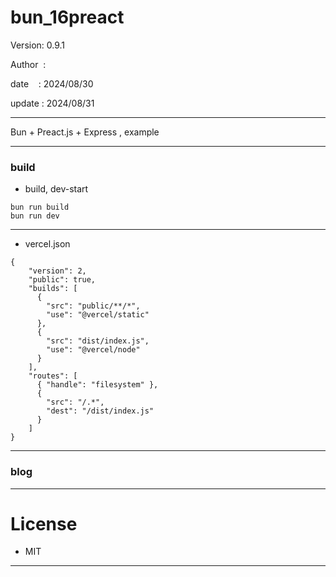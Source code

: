 ﻿# bun_16preact

 Version: 0.9.1

 Author  :

 date    : 2024/08/30

 update : 2024/08/31  

***

Bun + Preact.js + Express , example


***
### build

* build, dev-start

```
bun run build
bun run dev

```

***
* vercel.json

```
{
    "version": 2,
    "public": true,
    "builds": [
      {
        "src": "public/**/*",
        "use": "@vercel/static"
      },        
      {
        "src": "dist/index.js",
        "use": "@vercel/node"
      }
    ],
    "routes": [
      { "handle": "filesystem" },
      {
        "src": "/.*",
        "dest": "/dist/index.js"
      }
    ]
}
```
***
### blog


***
# License

* MIT

***

